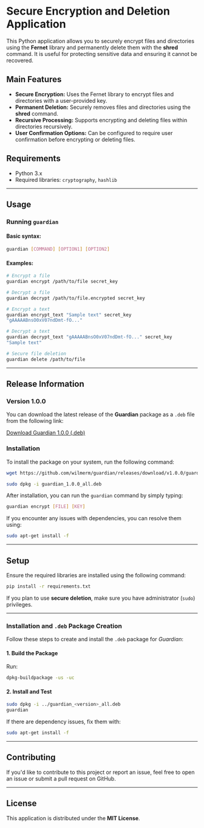 # Secure Encryption and Deletion Application

This Python application allows you to securely encrypt files and directories using the **Fernet** library and permanently delete them with the **shred** command. It is useful for protecting sensitive data and ensuring it cannot be recovered.

## **Main Features**

- **Secure Encryption:** Uses the Fernet library to encrypt files and directories with a user-provided key.
- **Permanent Deletion:** Securely removes files and directories using the **shred** command.
- **Recursive Processing:** Supports encrypting and deleting files within directories recursively.
- **User Confirmation Options:** Can be configured to require user confirmation before encrypting or deleting files.

## **Requirements**

- Python 3.x
- Required libraries: `cryptography`, `hashlib`

---

## **Usage**

### **Running `guardian`**

#### Basic syntax:

```sh
guardian [COMMAND] [OPTION1] [OPTION2]
```

#### Examples:

```sh
# Encrypt a file
guardian encrypt /path/to/file secret_key

# Decrypt a file
guardian decrypt /path/to/file.encrypted secret_key

# Encrypt a text
guardian encrypt_text "Sample text" secret_key
"gAAAAABnsO0xV07ndDmt-fO..."

# Decrypt a text
guardian decrypt_text "gAAAAABnsO0xV07ndDmt-fO..." secret_key
"Sample text"

# Secure file deletion
guardian delete /path/to/file
```

---

## Release Information

### Version 1.0.0

You can download the latest release of the **Guardian** package as a `.deb` file from the following link:

[Download Guardian 1.0.0 (.deb)](https://github.com/wilmerm/guardian/releases/download/v1.0.0/guardian_1.0.0_all.deb)

### Installation

To install the package on your system, run the following command:

```bash
wget https://github.com/wilmerm/guardian/releases/download/v1.0.0/guardian_1.0.0_all.deb

sudo dpkg -i guardian_1.0.0_all.deb
```

After installation, you can run the `guardian` command by simply typing:

```bash
guardian encrypt [FILE] [KEY]
```

If you encounter any issues with dependencies, you can resolve them using:

```bash
sudo apt-get install -f
```

---

## **Setup**

Ensure the required libraries are installed using the following command:

```sh
pip install -r requirements.txt
```

If you plan to use **secure deletion**, make sure you have administrator (`sudo`) privileges.

---

### Installation and `.deb` Package Creation

Follow these steps to create and install the `.deb` package for *Guardian*:

#### 1. Build the Package
Run:
```bash
dpkg-buildpackage -us -uc
```

#### 2. Install and Test
```bash
sudo dpkg -i ../guardian_<version>_all.deb
guardian
```

If there are dependency issues, fix them with:
```bash
sudo apt-get install -f
```

---

## **Contributing**

If you'd like to contribute to this project or report an issue, feel free to open an issue or submit a pull request on GitHub.

---

## **License**

This application is distributed under the **MIT License**.